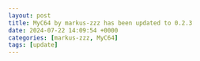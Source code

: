 ```yaml
---
layout: post
title: MyC64 by markus-zzz has been updated to 0.2.3
date: 2024-07-22 14:09:54 +0000
categories: [markus-zzz, MyC64]
tags: [update]
---
```


